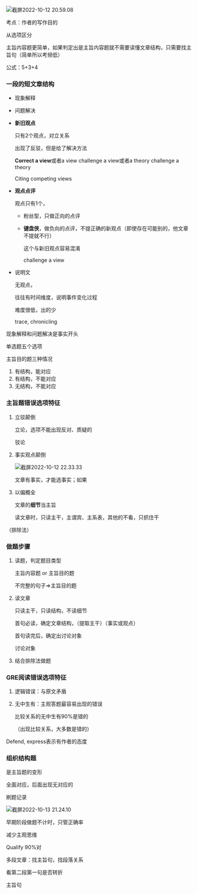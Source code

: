 ![截屏2022-10-12 20.59.08](https://xingqiu-tuchuang-1256524210.cos.ap-shanghai.myqcloud.com/3978/%E6%88%AA%E5%B1%8F2022-10-12%2020.59.08.png)

考点：作者的写作目的

从选项区分

主旨内容题更简单，如果判定出是主旨内容题就不需要读懂文章结构，只需要找主旨句（简单所以考频低）



公式：5+3+4



### 一段的短文章结构

- 现象解释

  

- 问题解决

  

- **新旧观点**

  只有2个观点，对立关系

  出现了反驳，但是给了解决方法

  **Correct a view**或者a view challenge a view或者a theory challenge a theory

  Citing competing views

- **观点点评**

  观点只有1个，

  - 粉丝型，只做正向的点评

  - **键盘侠**，做负向的点评，不提正确的新观点（即使存在可能别的，他文章不提就不行）

    这个与新旧观点容易混淆

    challenge a view

- 说明文

  无观点，

  往往有时间维度，说明事件变化过程

  难度很低，出的少

  trace, chronicling

现象解释和问题解决是事实开头



单选题五个选项



主旨目的题三种情况

1. 有结构，能对应
2. 有结构，不能对应
3. 无结构，不能对应

 

### 主旨题**错误选项**特征

1. 立驳颠倒

   立论，选项不能出现反对、质疑的

   驳论

2. 事实观点颠倒

   ![截屏2022-10-12 22.33.33](https://xingqiu-tuchuang-1256524210.cos.ap-shanghai.myqcloud.com/3978/%E6%88%AA%E5%B1%8F2022-10-12%2022.33.33.png)

   文章有事实，才能选事实；如果

3. 以偏概全

   文章的**细节**当主旨

   读文章时，只读主干，主谓宾、主系表，其他的不看，只抓住干

（排除法）



### 做题步骤

1. 读题，判定题目类型

   主旨内容题 or 主旨目的题

   不完整的句子=>主旨目的题

2. 读文章

   只读主干，只读结构，不读细节

   首句必读，确定文章结构，（提取主干）（事实或观点）

   首句读完后，确定出讨论对象

   讨论对象

3. 结合排除法做题



### GRE阅读错误选项特征

1. 逻辑错误：与原文矛盾

2. 无中生有：主观答题最容易出现的错误

   比较关系的无中生有90%是错的

   （出现比较关系，大多数是错的）



Defend, express表示有作者的态度



### 组织结构题

是主旨题的变形

全面对应，后面出现无对应的





刷题记录

![截屏2022-10-13 21.24.10](https://xingqiu-tuchuang-1256524210.cos.ap-shanghai.myqcloud.com/3978/%E6%88%AA%E5%B1%8F2022-10-13%2021.24.10.png)

早期阶段做题不计时，只管正确率

减少主观思维





Qualify 90%对



多段文章：找主旨句，找段落关系

看第二段第一句是否转折

主旨句

